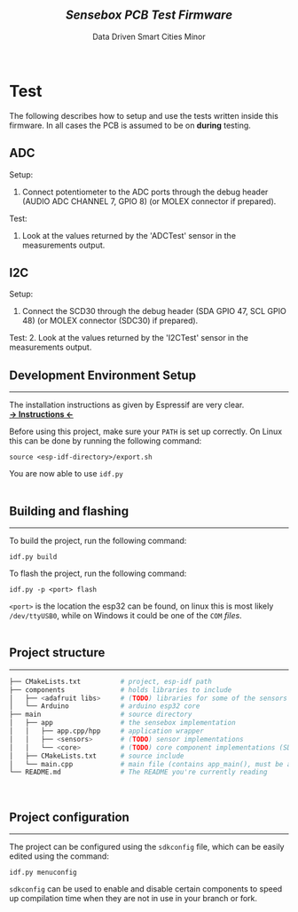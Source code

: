 <br>
<center>
<h2><b><i>Sensebox PCB Test Firmware</i></b></h2>
Data Driven Smart Cities Minor
</center>
<br>
<br>

# Test
The following describes how to setup and use the tests written inside this firmware. In all cases the PCB is assumed to be on **during** testing.
## ADC
Setup:
1. Connect potentiometer to the ADC ports through the debug header (AUDIO ADC CHANNEL 7, GPIO 8) (or MOLEX connector if prepared).

Test:
1. Look at the values returned by the 'ADCTest' sensor in the measurements output.

## I2C
Setup:
1. Connect the SCD30 through the debug header (SDA GPIO 47, SCL GPIO 48) (or MOLEX connector (SDC30) if prepared).

Test:
2. Look at the values returned by the 'I2CTest' sensor in the measurements output.
## Development Environment Setup
---
The installation instructions as given by Espressif are very clear.<br>
[**-> Instructions <-**](https://docs.espressif.com/projects/esp-idf/en/latest/esp32/get-started/index.html#build-your-first-project)

Before using this project, make sure your `PATH` is set up correctly. On Linux this can be done by running the following command: 
```
source <esp-idf-directory>/export.sh
````

You are now able to use `idf.py`
<br><br>

## Building and flashing
---
To build the project, run the following command:
```
idf.py build
```
To flash the project, run the following command:
```
idf.py -p <port> flash
```
`<port>` is the location the esp32 can be found, on linux this is most likely `/dev/ttyUSB0`, while on Windows it could be one of the `COM` _files_.
<br><br>

## Project structure
---
```sh
├── CMakeLists.txt          # project, esp-idf path
├── components              # holds libraries to include
│   ├── <adafruit libs>     # (TODO) libraries for some of the sensors
│   └── Arduino             # arduino esp32 core
├── main                    # source directory
│   ├── app                 # the sensebox implementation 
│   │   ├── app.cpp/hpp     # application wrapper
│   │   ├── <sensors>       # (TODO) sensor implementations
│   │   └── <core>          # (TODO) core component implementations (SD card, etc)
│   ├── CMakeLists.txt      # source include
│   └── main.cpp            # main file (contains app_main(), must be a C function)
└── README.md               # The README you're currently reading
```
<br>

## Project configuration
---
The project can be configured using the `sdkconfig` file, which can be easily edited using the command:
```
idf.py menuconfig
```
`sdkconfig` can be used to enable and disable certain components to speed up compilation time when they are not in use in your branch or fork.